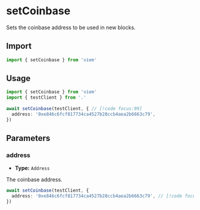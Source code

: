 # setCoinbase

Sets the coinbase address to be used in new blocks.

## Import 

```ts
import { setCoinbase } from 'viem'
```

## Usage

```ts
import { setCoinbase } from 'viem'
import { testClient } from '.'
 
await setCoinbase(testClient, { // [!code focus:99]
  address: '0xe846c6fcf817734ca4527b28ccb4aea2b6663c79',
})
```

## Parameters

### address

- **Type:** `Address`

The coinbase address.

```ts
await setCoinbase(testClient, {
  address: '0xe846c6fcf817734ca4527b28ccb4aea2b6663c79', // [!code focus]
})
```
